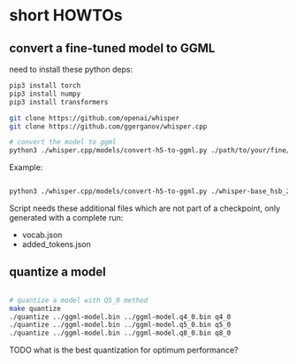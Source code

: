 # short HOWTOs

## convert a fine-tuned model to GGML

need to install these python deps:

```bash
pip3 install torch
pip3 install numpy
pip3 install transformers
```

```bash
git clone https://github.com/openai/whisper
git clone https://github.com/ggerganov/whisper.cpp

# convert the model to ggml
python3 ./whisper.cpp/models/convert-h5-to-ggml.py ./path/to/your/fine/tuned/model/ ./whisper .
```

Example:

```bash

python3 ./whisper.cpp/models/convert-h5-to-ggml.py ./whisper-base_hsb_2023_08_15/results-3000/ ./whisper .
```

Script needs these additional files which are not part of a checkpoint, only generated with a complete run:

- vocab.json
- added_tokens.json


## quantize a model

```bash

# quantize a model with Q5_0 method
make quantize
./quantize ../ggml-model.bin ../ggml-model.q4_0.bin q4_0
./quantize ../ggml-model.bin ../ggml-model.q5_0.bin q5_0
./quantize ../ggml-model.bin ../ggml-model.q8_0.bin q8_0
```

TODO what is the best quantization for optimum performance?


